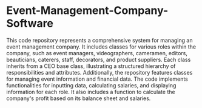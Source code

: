 # Event-Management-Company-Software

This code repository represents a comprehensive system for managing an event management company. It includes classes for various roles within the company, such as event managers, videographers, cameramen, editors, beauticians, caterers, staff, decorators, and product suppliers. Each class inherits from a CEO base class, illustrating a structured hierarchy of responsibilities and attributes. Additionally, the repository features classes for managing event information and financial data. The code implements functionalities for inputting data, calculating salaries, and displaying information for each role. It also includes a function to calculate the company's profit based on its balance sheet and salaries.
